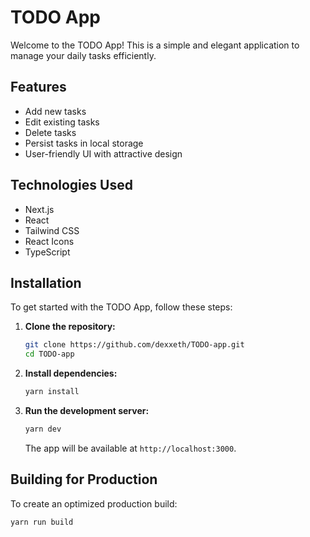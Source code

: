 # TODO App

Welcome to the TODO App! This is a simple and elegant application to manage your daily tasks efficiently.

## Features

- Add new tasks
- Edit existing tasks
- Delete tasks
- Persist tasks in local storage
- User-friendly UI with attractive design

## Technologies Used

- Next.js
- React
- Tailwind CSS
- React Icons
- TypeScript

## Installation

To get started with the TODO App, follow these steps:

1. **Clone the repository:**

    ```sh
    git clone https://github.com/dexxeth/TODO-app.git
    cd TODO-app
    ```

2. **Install dependencies:**

    ```sh
    yarn install
    ```

3. **Run the development server:**

    ```sh
    yarn dev
    ```

    The app will be available at `http://localhost:3000`.

## Building for Production

To create an optimized production build:

```sh
yarn run build
